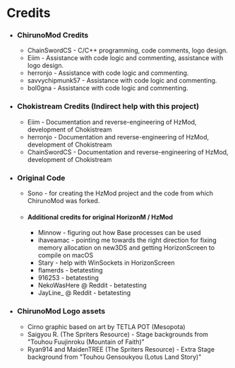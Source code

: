 # Credits

- ### ChirunoMod Credits
  - ChainSwordCS - C/C++ programming, code comments, logo design.
  - Eiim - Assistance with code logic and commenting, assistance with logo design.
  - herronjo - Assistance with code logic and commenting.
  - savvychipmunk57 - Assistance with code logic and commenting.
  - bol0gna - Assistance with code logic and commenting.
  
- ### Chokistream Credits (Indirect help with this project)
  - Eiim - Documentation and reverse-engineering of HzMod, development of Chokistream
  - herronjo - Documentation and reverse-engineering of HzMod, development of Chokistream
  - ChainSwordCS - Documentation and reverse-engineering of HzMod, development of Chokistream
  
- ### Original Code
  - Sono - for creating the HzMod project and the code from which ChirunoMod was forked.
  
  - #### Additional credits for original HorizonM / HzMod
    - Minnow - figuring out how Base processes can be used
    - ihaveamac - pointing me towards the right direction for fixing memory allocation on new3DS and getting HorizonScreen to compile on macOS
    - Stary - help with WinSockets in HorizonScreen
    - flamerds - betatesting
    - 916253 - betatesting
    - NekoWasHere @ Reddit - betatesting
    - JayLine_ @ Reddit - betatesting

- ### ChirunoMod Logo assets
  - Cirno graphic based on art by TETLA POT (Mesopota)
  - Saigyou R. (The Spriters Resource) - Stage backgrounds from "Touhou Fuujinroku (Mountain of Faith)"
  - Ryan914 and MaidenTREE (The Spriters Resource) - Extra Stage background from "Touhou Gensoukyou (Lotus Land Story)"
